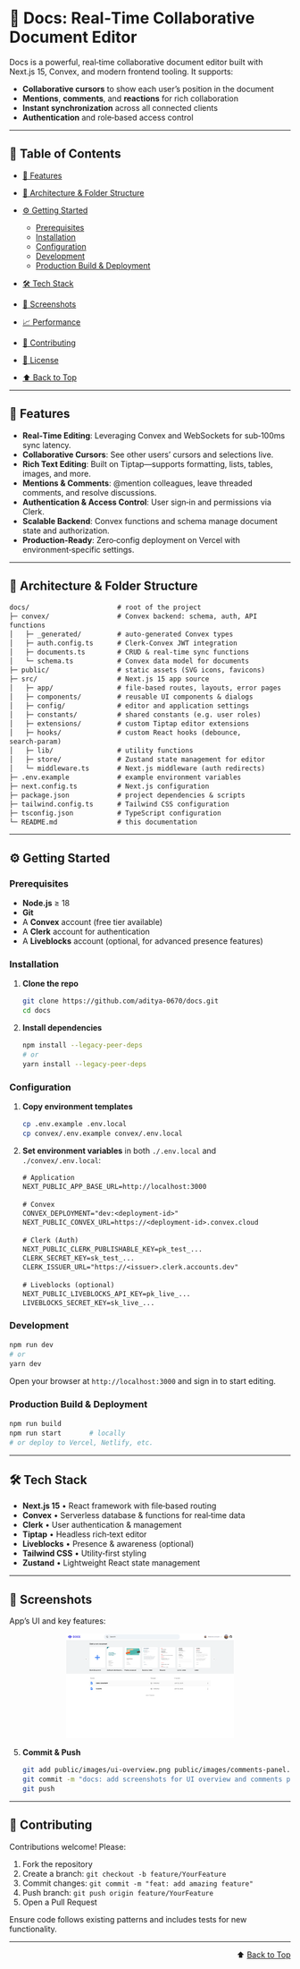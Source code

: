 <a name="readme-top"></a>

# 📄 Docs: Real‑Time Collaborative Document Editor

Docs is a powerful, real‑time collaborative document editor built with Next.js 15, Convex, and modern frontend tooling. It supports:

* **Collaborative cursors** to show each user’s position in the document
* **Mentions**, **comments**, and **reactions** for rich collaboration
* **Instant synchronization** across all connected clients
* **Authentication** and role‑based access control

---

## 📑 Table of Contents

* [🚀 Features](#-features)
* [📂 Architecture & Folder Structure](#-architecture--folder-structure)
* [⚙️ Getting Started](#️-getting-started)

  * [Prerequisites](#prerequisites)
  * [Installation](#installation)
  * [Configuration](#configuration)
  * [Development](#development)
  * [Production Build & Deployment](#production-build--deployment)
* [🛠 Tech Stack](#-tech-stack)
* [📸 Screenshots](#-screenshots)
* [📈 Performance](#-performance)
* [🤝 Contributing](#-contributing)
* [📄 License](#-license)
* [⬆️ Back to Top](#readme-top)

---

## 🚀 Features

* **Real‑Time Editing**: Leveraging Convex and WebSockets for sub‑100ms sync latency.
* **Collaborative Cursors**: See other users’ cursors and selections live.
* **Rich Text Editing**: Built on Tiptap—supports formatting, lists, tables, images, and more.
* **Mentions & Comments**: @mention colleagues, leave threaded comments, and resolve discussions.
* **Authentication & Access Control**: User sign‑in and permissions via Clerk.
* **Scalable Backend**: Convex functions and schema manage document state and authorization.
* **Production‑Ready**: Zero‑config deployment on Vercel with environment‑specific settings.

---

## 📂 Architecture & Folder Structure

```
docs/                      # root of the project
├─ convex/                 # Convex backend: schema, auth, API functions
│   ├─ _generated/         # auto‑generated Convex types
│   ├─ auth.config.ts      # Clerk‑Convex JWT integration
│   ├─ documents.ts        # CRUD & real‑time sync functions
│   └─ schema.ts           # Convex data model for documents
├─ public/                 # static assets (SVG icons, favicons)
├─ src/                    # Next.js 15 app source
│   ├─ app/                # file‑based routes, layouts, error pages
│   ├─ components/         # reusable UI components & dialogs
│   ├─ config/             # editor and application settings
│   ├─ constants/          # shared constants (e.g. user roles)
│   ├─ extensions/         # custom Tiptap editor extensions
│   ├─ hooks/              # custom React hooks (debounce, search‑param)
│   ├─ lib/                # utility functions
│   ├─ store/              # Zustand state management for editor
│   └─ middleware.ts       # Next.js middleware (auth redirects)
├─ .env.example            # example environment variables
├─ next.config.ts          # Next.js configuration
├─ package.json            # project dependencies & scripts
├─ tailwind.config.ts      # Tailwind CSS configuration
├─ tsconfig.json           # TypeScript configuration
└─ README.md               # this documentation
```

---

## ⚙️ Getting Started

### Prerequisites

* **Node.js** ≥ 18
* **Git**
* A **Convex** account (free tier available)
* A **Clerk** account for authentication
* A **Liveblocks** account (optional, for advanced presence features)

### Installation

1. **Clone the repo**

   ```bash
   git clone https://github.com/aditya-0670/docs.git
   cd docs
   ```
2. **Install dependencies**

   ```bash
   npm install --legacy-peer-deps
   # or
   yarn install --legacy-peer-deps
   ```

### Configuration

1. **Copy environment templates**

   ```bash
   cp .env.example .env.local
   cp convex/.env.example convex/.env.local
   ```
2. **Set environment variables** in both `./.env.local` and `./convex/.env.local`:

   ```env
   # Application
   NEXT_PUBLIC_APP_BASE_URL=http://localhost:3000

   # Convex
   CONVEX_DEPLOYMENT="dev:<deployment-id>"
   NEXT_PUBLIC_CONVEX_URL=https://<deployment-id>.convex.cloud

   # Clerk (Auth)
   NEXT_PUBLIC_CLERK_PUBLISHABLE_KEY=pk_test_...
   CLERK_SECRET_KEY=sk_test_...
   CLERK_ISSUER_URL="https://<issuer>.clerk.accounts.dev"

   # Liveblocks (optional)
   NEXT_PUBLIC_LIVEBLOCKS_API_KEY=pk_live_...
   LIVEBLOCKS_SECRET_KEY=sk_live_...
   ```

### Development

```bash
npm run dev
# or
yarn dev
```

Open your browser at `http://localhost:3000` and sign in to start editing.

### Production Build & Deployment

```bash
npm run build
npm run start       # locally
# or deploy to Vercel, Netlify, etc.
```

---

## 🛠 Tech Stack

* **Next.js 15** • React framework with file‑based routing
* **Convex** • Serverless database & functions for real‑time data
* **Clerk** • User authentication & management
* **Tiptap** • Headless rich‑text editor
* **Liveblocks** • Presence & awareness (optional)
* **Tailwind CSS** • Utility‑first styling
* **Zustand** • Lightweight React state management

---

## 📸 Screenshots

App’s UI and key features:

   <p align="center">
     <img src="/UI-DOCS.png" alt="UI Overview" width="300" />
   </p>

5. **Commit & Push**

   ```bash
   git add public/images/ui-overview.png public/images/comments-panel.png README.md
   git commit -m "docs: add screenshots for UI overview and comments panel"
   git push
   ```

---

## 🤝 Contributing

Contributions welcome! Please:

1. Fork the repository
2. Create a branch: `git checkout -b feature/YourFeature`
3. Commit changes: `git commit -m "feat: add amazing feature"`
4. Push branch: `git push origin feature/YourFeature`
5. Open a Pull Request

Ensure code follows existing patterns and includes tests for new functionality.

---

<p align="right">⬆️ <a href="#readme-top">Back to Top</a></p>
